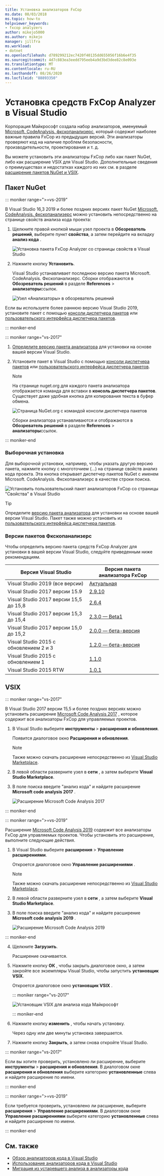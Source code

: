 ```yaml
---
title: Установка анализаторов FxCop
ms.date: 08/03/2018
ms.topic: how-to
helpviewer_keywords:
- fxcop analyzers
author: mikejo5000
ms.author: mikejo
manager: jillfra
ms.workload:
- dotnet
ms.openlocfilehash: d789299212ec7420f40135dd655056f16b6e4f35
ms.sourcegitcommit: 4d7c883ea3eedd795eeb4a9d3bd3dee82c8e093e
ms.translationtype: MT
ms.contentlocale: ru-RU
ms.lasthandoff: 08/26/2020
ms.locfileid: "88893350"
---
```

# <a name="install-fxcop-analyzers-in-visual-studio"></a>Установка средств FxCop Analyzer в Visual Studio

Корпорация Майкрософт создала набор анализаторов, именуемый [Microsoft. CodeAnalysis. фкскопанализерс](https://www.nuget.org/packages/Microsoft.CodeAnalysis.FxCopAnalyzers), который содержит наиболее важные правила FxCop из предыдущих версий. Эти анализаторы проверяют код на наличие проблем безопасности, производительности, проектирования и т. д.

Вы можете установить эти анализаторы FxCop либо как пакет NuGet, либо как расширение VSIX для Visual Studio. Дополнительные сведения о преимуществах и недостатках каждого из них см. в разделе [расширение пакетов NuGet и VSIX](roslyn-analyzers-overview.md#nuget-package-versus-vsix-extension).

## <a name="nuget-package"></a>Пакет NuGet

::: moniker range=">=vs-2019"

В Visual Studio 16,3 2019 и более поздних версиях пакет NuGet [Microsoft. CodeAnalysis. фкскопанализерс](https://www.nuget.org/packages/Microsoft.CodeAnalysis.FxCopAnalyzers) можно установить непосредственно на странице свойств анализа кода проекта:

1. Щелкните правой кнопкой мыши узел проекта в **Обозреватель решений**, выберите пункт **свойства**, а затем перейдите на вкладку **анализ кода** .

   ![Установка пакета FxCop Analyzer со страницы свойств в Visual Studio](media/install-fxcop-properties-page.png)

2. Нажмите кнопку **Установить**.

   Visual Studio устанавливает последнюю версию пакета Microsoft. CodeAnalysis. Фкскопанализерс. Сборки отображаются в **Обозреватель решений** в разделе **References**  >  **анализаторы**ссылок.

   ![Узел «Анализаторы» в обозреватель решений](media/solution-explorer-analyzers-node.png)

Если вы используете более раннюю версию Visual Studio 2019, установите пакет с помощью [консоли диспетчера пакетов](/nuget/quickstart/install-and-use-a-package-in-visual-studio#package-manager-console) или [пользовательского интерфейса диспетчера пакетов](/nuget/quickstart/install-and-use-a-package-in-visual-studio#package-manager-console).

::: moniker-end

::: moniker range="vs-2017"

1. [Определите версию пакета анализатора](#fxcopanalyzers-package-versions) для установки на основе вашей версии Visual Studio.

2. Установите пакет в Visual Studio с помощью [консоли диспетчера пакетов](/nuget/quickstart/install-and-use-a-package-in-visual-studio#package-manager-console) или [пользовательского интерфейса диспетчера пакетов](/nuget/quickstart/install-and-use-a-package-in-visual-studio#package-manager-console).

   > [!NOTE]
   > На странице nuget.org для каждого пакета анализатора отображается команда для вставки в **консоль диспетчера пакетов**. Существует даже удобная кнопка для копирования текста в буфер обмена.
   >
   > ![Страница NuGet.org с командой консоли диспетчера пакетов](media/nuget-package-manager-command.png)

   Сборки анализатора устанавливаются и отображаются в **Обозреватель решений** в разделе **References** > **анализаторы**ссылок.

::: moniker-end

### <a name="custom-installation"></a>Выборочная установка

Для выборочной установки, например, чтобы указать другую версию пакета, нажмите кнопку с многоточием (...) на странице свойств анализ кода проекта. Эта кнопка открывает диспетчер пакетов NuGet с именем Microsoft. CodeAnalysis. Фкскопанализерс в качестве строки поиска.

![Установить пользовательский пакет анализаторов FxCop со страницы "Свойства" в Visual Studio](media/install-fxcop-properties-page-ellipsis.png)

> [!TIP]
> Определите [версию пакета анализатора](#fxcopanalyzers-package-versions) для установки на основе вашей версии Visual Studio. Пакет также можно установить из [пользовательского интерфейса диспетчера пакетов](/nuget/quickstart/install-and-use-a-package-in-visual-studio#package-manager-console).

### <a name="fxcopanalyzers-package-versions"></a>Версии пакетов Фкскопанализерс

Чтобы определить версию пакета средств FxCop Analyzer для установки в вашей версии Visual Studio, следуйте приведенным ниже рекомендациям.

| Версия Visual Studio | Версия пакета анализатора FxCop |
| - | - |
| Visual Studio 2019 (все версии) | [Актуальная](https://www.nuget.org/packages/Microsoft.CodeAnalysis.FxCopAnalyzers/) |
| Visual Studio 2017 версии 15.9 | [2.9.10](https://www.nuget.org/packages/Microsoft.CodeAnalysis.FxCopAnalyzers/2.9.10) |
| Visual Studio 2017 версии 15,5 до 15,8 | [2.6.4](https://www.nuget.org/packages/Microsoft.CodeAnalysis.FxCopAnalyzers/2.6.4) |
| Visual Studio 2017 версии 15,3 до 15,4 | [2.3.0 — Beta1](https://www.nuget.org/packages/Microsoft.CodeAnalysis.FxCopAnalyzers/2.3.0-beta1) |
| Visual Studio 2017 версии 15,0 до 15,2 | [2.0.0 — бета-версия](https://www.nuget.org/packages/Microsoft.CodeAnalysis.FxCopAnalyzers/2.0.0-beta2) |
| Visual Studio 2015 с обновлением 2 и 3 | [1.2.0 — бета-версия](https://www.nuget.org/packages/Microsoft.CodeAnalysis.FxCopAnalyzers/1.2.0-beta2) |
| Visual Studio 2015 с обновлением 1 | [1.1.0](https://www.nuget.org/packages/Microsoft.CodeAnalysis.FxCopAnalyzers/1.1.0) |
| Visual Studio 2015 RTW | [1.0.1](https://www.nuget.org/packages/Microsoft.CodeAnalysis.FxCopAnalyzers/1.0.1) |

## <a name="vsix"></a>VSIX

::: moniker range="vs-2017"

В Visual Studio 2017 версии 15,5 и более поздних версиях можно установить расширение [Microsoft Code Analysis 2017](https://marketplace.visualstudio.com/items?itemName=VisualStudioPlatformTeam.MicrosoftCodeAnalysis2017) , которое содержит все анализаторы FxCop для управляемых проектов.

1. В Visual Studio выберите **инструменты** > **расширения и обновления**.

   Появится диалоговое окно **Расширения и обновления**.

   > [!NOTE]
   > Также можно скачать расширение непосредственно из [Visual Studio Marketplace](https://marketplace.visualstudio.com/items?itemName=VisualStudioPlatformTeam.MicrosoftCodeAnalysis2017).

2. В левой области разверните узел в **сети** , а затем выберите **Visual Studio Marketplace**.

3. В поле поиска введите "анализ кода" и найдите расширение **Microsoft code analysis 2017** .

   ![Расширение Microsoft Code Analysis 2017](media/extensions-and-updates-code-analysis.png)

::: moniker-end

::: moniker range=">=vs-2019"

Расширение [Microsoft Code Analysis 2019](https://marketplace.visualstudio.com/items?itemName=VisualStudioPlatformTeam.MicrosoftCodeAnalysis2019) содержит все анализаторы FxCop для управляемых проектов. Чтобы установить это расширение, выполните следующие действия.

1. В Visual Studio выберите **расширения** > **Управление расширениями**.

   Откроется диалоговое окно **Управление расширениями** .

   > [!NOTE]
   > Также можно скачать расширение непосредственно из [Visual Studio Marketplace](https://marketplace.visualstudio.com/items?itemName=VisualStudioPlatformTeam.MicrosoftCodeAnalysis2019).

2. В левой области разверните узел в **сети** , а затем выберите **Visual Studio Marketplace**.

3. В поле поиска введите "анализ кода" и найдите расширение **Microsoft code analysis 2019** .

   ![Расширение Microsoft Code Analysis 2019](media/manage-extensions-code-analysis.png)

::: moniker-end

4. Щелкните **Загрузить**.

   Расширение скачивается.

5. Нажмите кнопку **ОК** , чтобы закрыть диалоговое окно, а затем закройте все экземпляры Visual Studio, чтобы запустить **установщик VSIX**.

   Откроется диалоговое окно **установщик VSIX** .

   ::: moniker range="vs-2017"

   ![Установщик VSIX для анализа кода Майкрософт](media/vsix-installer-code-analysis.png)

   ::: moniker-end

6. Нажмите кнопку **изменить** , чтобы начать установку.

   Через одну или две минуты установка завершается.

7. Нажмите кнопку **Закрыть**, а затем снова откройте Visual Studio.

::: moniker range="vs-2017"

Если вы хотите проверить, установлено ли расширение, выберите **инструменты**  >  **расширения и обновления**. В диалоговом окне **расширения и обновления** выберите категорию **установленные** слева и найдите расширение по имени.

::: moniker-end

::: moniker range=">=vs-2019"

Если требуется проверить, установлено ли расширение, выберите **расширения**  >  **Управление расширениями**. В диалоговом окне **Управление расширениями** выберите категорию **установленные** слева и найдите расширение по имени.

::: moniker-end

## <a name="see-also"></a>См. также

- [Обзор анализаторов кода в Visual Studio](../code-quality/roslyn-analyzers-overview.md)
- [Использование анализаторов кода в Visual Studio](../code-quality/use-roslyn-analyzers.md)
- [Миграция из устаревшего анализа в анализаторы кода](../code-quality/migrate-from-legacy-analysis-to-fxcop-analyzers.md)
